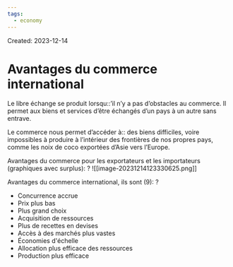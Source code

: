 ```yaml
---
tags:
  - economy
---
```

Created: 2023-12-14

# Avantages du commerce international
Le libre échange se produit lorsqu::’il n’y a pas d’obstacles au commerce. Il permet aux biens et services d’être échangés d’un pays à un autre sans entrave.
<!--SR:!2023-12-22,4,210-->

Le commerce nous permet d’accéder à:: des biens difficiles, voire impossibles à produire à l’intérieur des frontières de nos propres pays, comme les noix de coco exportées d’Asie vers l’Europe.

Avantages du commerce pour les exportateurs et les importateurs (graphiques avec surplus):
?
![[image-20231214123330625.png]]

Avantages du commerce international, ils sont (9):
?
- Concurrence accrue
- Prix ​​plus bas
- Plus grand choix
- Acquisition de ressources
- Plus de recettes en devises
- Accès à des marchés plus vastes
- Économies d'échelle
- Allocation plus efficace des ressources
- Production plus efficace
